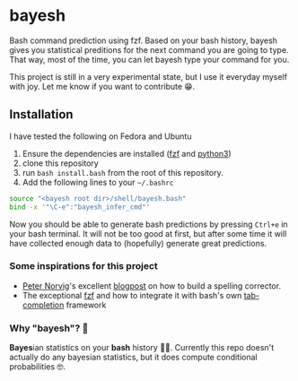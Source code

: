 # bayesh
Bash command prediction using fzf. Based on your bash history, bayesh gives you statistical preditions for the next command you are going to type. That way, most of the time, you can let bayesh type your command for you.

This project is still in a very experimental state, but I use it everyday myself with joy. Let me know if you want to contribute 😁.

## Installation
I have tested the following on Fedora and Ubuntu
1. Ensure the dependencies are installed ([fzf](https://github.com/junegunn/fzf) and [python3](https://www.python.org/))
2. clone this repository
3. run `bash install.bash` from the root of this repository.
4. Add the following lines to your `~/.bashrc`
```bash
source "<bayesh root dir>/shell/bayesh.bash"
bind -x '"\C-e":"bayesh_infer_cmd"'
```
Now you should be able to generate bash predictions by pressing `Ctrl+e` in your bash terminal. It will not be too good at first, but after some time it will have collected enough data to (hopefully) generate great predictions.

### Some inspirations for this project
- [Peter Norvig](https://norvig.com/)'s excellent [blogpost](https://norvig.com/spell-correct.html) on how to build a spelling corrector.
- The exceptional [fzf](https://github.com/junegunn/fzf) and how to integrate it with bash's own [tab-completion](https://github.com/lincheney/fzf-tab-completion) framework

### Why "bayesh"? 👀
**Bayes**ian statistics on your **bash** history 🤷‍♂️. Currently this repo doesn't actually do any bayesian statistics, but it does compute conditional probabilities 🤓.